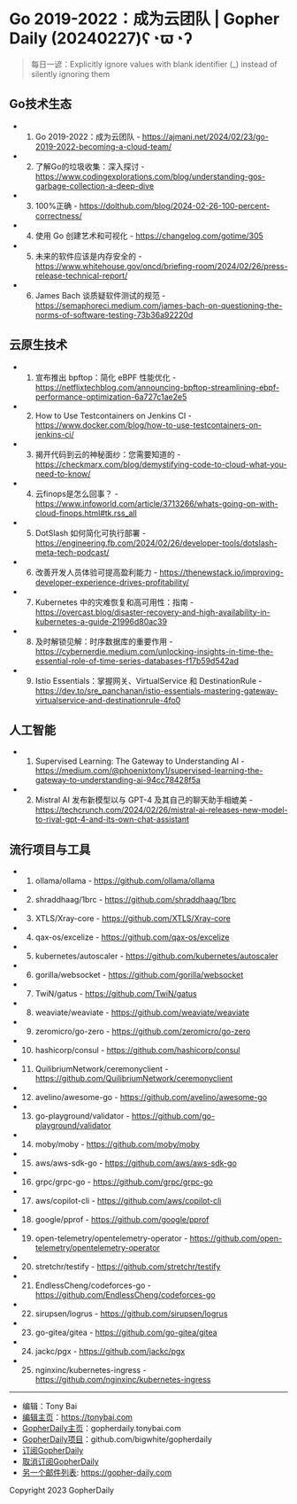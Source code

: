 # Go 2019-2022：成为云团队 | Gopher Daily (20240227)ʕ◔ϖ◔ʔ

>每日一谚：Explicitly ignore values with blank identifier (_) instead of silently ignoring them

## Go技术生态


- 1. Go 2019-2022：成为云团队 - https://ajmani.net/2024/02/23/go-2019-2022-becoming-a-cloud-team/

- 2. 了解Go的垃圾收集：深入探讨 - https://www.codingexplorations.com/blog/understanding-gos-garbage-collection-a-deep-dive

- 3. 100%正确 - https://dolthub.com/blog/2024-02-26-100-percent-correctness/

- 4. 使用 Go 创建艺术和可视化 - https://changelog.com/gotime/305

- 5. 未来的软件应该是内存安全的 - https://www.whitehouse.gov/oncd/briefing-room/2024/02/26/press-release-technical-report/

- 6. James Bach 谈质疑软件测试的规范 - https://semaphoreci.medium.com/james-bach-on-questioning-the-norms-of-software-testing-73b36a92220d


## 云原生技术


- 1. 宣布推出 bpftop：简化 eBPF 性能优化 - https://netflixtechblog.com/announcing-bpftop-streamlining-ebpf-performance-optimization-6a727c1ae2e5

- 2. How to Use Testcontainers on Jenkins CI - https://www.docker.com/blog/how-to-use-testcontainers-on-jenkins-ci/

- 3. 揭开代码到云的神秘面纱：您需要知道的 - https://checkmarx.com/blog/demystifying-code-to-cloud-what-you-need-to-know/

- 4. 云finops是怎么回事？ - https://www.infoworld.com/article/3713266/whats-going-on-with-cloud-finops.html#tk.rss_all

- 5. DotSlash 如何简化可执行部署 - https://engineering.fb.com/2024/02/26/developer-tools/dotslash-meta-tech-podcast/

- 6. 改善开发人员体验可提高盈利能力 - https://thenewstack.io/improving-developer-experience-drives-profitability/

- 7. Kubernetes 中的灾难恢复和高可用性：指南 - https://overcast.blog/disaster-recovery-and-high-availability-in-kubernetes-a-guide-21996d80ac39

- 8. 及时解锁见解：时序数据库的重要作用 - https://cybernerdie.medium.com/unlocking-insights-in-time-the-essential-role-of-time-series-databases-f17b59d542ad

- 9. Istio Essentials：掌握网关、VirtualService 和 DestinationRule - https://dev.to/sre_panchanan/istio-essentials-mastering-gateway-virtualservice-and-destinationrule-4fo0


## 人工智能


- 1. Supervised Learning: The Gateway to Understanding AI - https://medium.com/@phoenixtony1/supervised-learning-the-gateway-to-understanding-ai-94cc78428f5a

- 2. Mistral AI 发布新模型以与 GPT-4 及其自己的聊天助手相媲美 - https://techcrunch.com/2024/02/26/mistral-ai-releases-new-model-to-rival-gpt-4-and-its-own-chat-assistant


## 流行项目与工具


- 1. ollama/ollama - https://github.com/ollama/ollama

- 2. shraddhaag/1brc - https://github.com/shraddhaag/1brc

- 3. XTLS/Xray-core - https://github.com/XTLS/Xray-core

- 4. qax-os/excelize - https://github.com/qax-os/excelize

- 5. kubernetes/autoscaler - https://github.com/kubernetes/autoscaler

- 6. gorilla/websocket - https://github.com/gorilla/websocket

- 7. TwiN/gatus - https://github.com/TwiN/gatus

- 8. weaviate/weaviate - https://github.com/weaviate/weaviate

- 9. zeromicro/go-zero - https://github.com/zeromicro/go-zero

- 10. hashicorp/consul - https://github.com/hashicorp/consul

- 11. QuilibriumNetwork/ceremonyclient - https://github.com/QuilibriumNetwork/ceremonyclient

- 12. avelino/awesome-go - https://github.com/avelino/awesome-go

- 13. go-playground/validator - https://github.com/go-playground/validator

- 14. moby/moby - https://github.com/moby/moby

- 15. aws/aws-sdk-go - https://github.com/aws/aws-sdk-go

- 16. grpc/grpc-go - https://github.com/grpc/grpc-go

- 17. aws/copilot-cli - https://github.com/aws/copilot-cli

- 18. google/pprof - https://github.com/google/pprof

- 19. open-telemetry/opentelemetry-operator - https://github.com/open-telemetry/opentelemetry-operator

- 20. stretchr/testify - https://github.com/stretchr/testify

- 21. EndlessCheng/codeforces-go - https://github.com/EndlessCheng/codeforces-go

- 22. sirupsen/logrus - https://github.com/sirupsen/logrus

- 23. go-gitea/gitea - https://github.com/go-gitea/gitea

- 24. jackc/pgx - https://github.com/jackc/pgx

- 25. nginxinc/kubernetes-ingress - https://github.com/nginxinc/kubernetes-ingress


----

- 编辑：Tony Bai
- [编辑主页](https://tonybai.com)：https://tonybai.com
- [GopherDaily主页](https://gopherdaily.tonybai.com)：gopherdaily.tonybai.com
- [GopherDaily项目](https://github.com/bigwhite/gopherdaily)：github.com/bigwhite/gopherdaily
- [订阅GopherDaily](https://gopherdaily.tonybai.com/subscribe)
- [取消订阅GopherDaily](https://gopherdaily.tonybai.com/unsubscribe)
- [另一个邮件列表](https://gopher-daily.com): https://gopher-daily.com

Copyright 2023 GopherDaily
